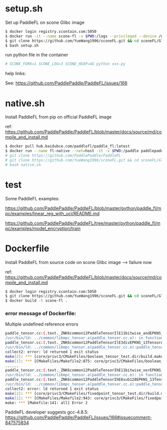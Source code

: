 # setup.sh

Set up PaddleFL on scone Glibc image

```bash
$ docker login registry.scontain.com:5050
$ docker run -it --name scone-fl -v $PWD:/logs --privileged --device /dev/isgx registry.scontain.com:5050/lequocdo/scone-paddle:paddle-fl-1.1.0-paddlepaddle1.8.0
$ git clone https://github.com/YueWang1996/sconeFL.git && cd sconeFL/Glibc
$ bash setup.sh
```

run python file in the container

```bash
# SCONE_FORK=1 SCONE_LOG=3 SCONE_HEAP=4G python xxx.py
```
help links:

See: https://github.com/PaddlePaddle/PaddleFL/issues/166


# native.sh

Install PaddleFL from pip on official PaddleFL image

ref: https://github.com/PaddlePaddle/PaddleFL/blob/master/docs/source/md/compile_and_install.md

```bash
$ docker pull hub.baidubce.com/paddlefl/paddle_fl:latest
$ docker run --name fl-native --net=host -it -v $PWD:/paddle paddlepaddle/paddlefl:latest /bin/bash
# git clone https://github.com/PaddlePaddle/PaddleFL  
# git clone https://github.com/YueWang1996/sconeFL.git && cd sconeFL/Glibc
# bash native.sh
```

# test

Some PaddleFL examples:

https://github.com/PaddlePaddle/PaddleFL/blob/master/python/paddle_fl/mpc/examples/linear_reg_with_uci/README.md

https://github.com/PaddlePaddle/PaddleFL/tree/master/python/paddle_fl/mpc/examples/model_encryption/train


# Dockerfile

Install PaddleFL from source code on scone Glibc image --> failure now

ref: https://github.com/PaddlePaddle/PaddleFL/blob/master/docs/source/md/compile_and_install.md

```bash
$ docker login registry.scontain.com:5050
$ git clone https://github.com/YueWang1996/sconeFL.git && cd sconeFL/Glibc
$ docker build -t scone-fl .
```

### error message of Dockerfile:

Multiple undefined reference errors

```bash
paddle_tensor.cc:(.text._ZNK6common12PaddleTensorIlE11bitwise_andEPKNS_13TensorAdapterIlEEPS3_[_ZNK6common12PaddleTensorIlE11bitwise_andEPKNS_13TensorAdapterIlEEPS3_]+0x259): undefined reference to `paddle::platform::ErrorSummary::ToString[abi:cxx11]() const'
/usr/bin/ld: ../common/libmpc_tensor.a(paddle_tensor.cc.o): in function `common::PaddleTensor<long>::div(common::TensorAdapter<long> const*, common::TensorAdapter<long>*) const':
paddle_tensor.cc:(.text._ZNK6common12PaddleTensorIlE3divEPKNS_13TensorAdapterIlEEPS3_[_ZNK6common12PaddleTensorIlE3divEPKNS_13TensorAdapterIlEEPS3_]+0x275): undefined reference to `paddle::platform::ErrorSummary::ToString[abi:cxx11]() const'
/usr/bin/ld: ../common/libmpc_tensor.a(paddle_tensor.cc.o):paddle_tensor.cc:(.text._ZNK6common12PaddleTensorIlE6add128EPKNS_13TensorAdapterIlEEPS3_bb[_ZNK6common12PaddleTensorIlE6add128EPKNS_13TensorAdapterIlEEPS3_bb]+0x4d5): more undefined references to `paddle::platform::ErrorSummary::ToString[abi:cxx11]() const' follow
collect2: error: ld returned 1 exit status
make[2]: *** [core/privc3/CMakeFiles/boolean_tensor_test.dir/build.make:95: core/privc3/boolean_tensor_test] Error 1
make[1]: *** [CMakeFiles/Makefile2:875: core/privc3/CMakeFiles/boolean_tensor_test.dir/all] Error 2
......
paddle_tensor.cc:(.text._ZNK6common12PaddleTensorIhE11bitwise_xorEPKNS_13TensorAdapterIhEEPS3_[_ZNK6common12PaddleTensorIhE11bitwise_xorEPKNS_13TensorAdapterIhEEPS3_]+0x265): undefined reference to `paddle::platform::ErrorSummary::ToString[abi:cxx11]() const'
/usr/bin/ld: ../common/libmpc_tensor.a(paddle_tensor.cc.o): in function `common::PaddleTensor<unsigned char>::sub128(common::TensorAdapter<unsigned char> const*, common::TensorAdapter<unsigned char>*, bool, bool) const':
paddle_tensor.cc:(.text._ZNK6common12PaddleTensorIhE6sub128EPKNS_13TensorAdapterIhEEPS3_bb[_ZNK6common12PaddleTensorIhE6sub128EPKNS_13TensorAdapterIhEEPS3_bb]+0x472): undefined reference to `paddle::platform::ErrorSummary::ToString[abi:cxx11]() const'
/usr/bin/ld: ../common/libmpc_tensor.a(paddle_tensor.cc.o):paddle_tensor.cc:(.text._ZNK6common12PaddleTensorIhE11bitwise_andEPKNS_13TensorAdapterIhEEPS3_[_ZNK6common12PaddleTensorIhE11bitwise_andEPKNS_13TensorAdapterIhEEPS3_]+0x265): more undefined references to `paddle::platform::ErrorSummary::ToString[abi:cxx11]() const' follow
collect2: error: ld returned 1 exit status
make[2]: *** [core/privc3/CMakeFiles/fixedpoint_tensor_test.dir/build.make:95: core/privc3/fixedpoint_tensor_test] Error 1
make[1]: *** [CMakeFiles/Makefile2:943: core/privc3/CMakeFiles/fixedpoint_tensor_test.dir/all] Error 2
make: *** [Makefile:141: all] Error 2
```

PaddleFL developer suggests gcc-4.8.5: https://github.com/PaddlePaddle/PaddleFL/issues/166#issuecomment-847575834



